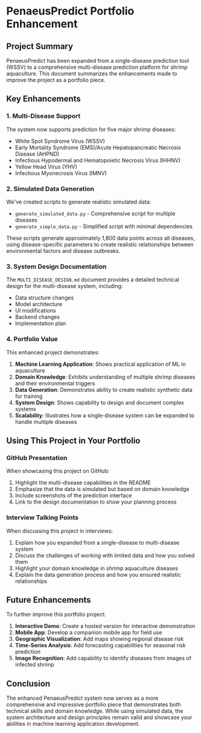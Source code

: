 # PenaeusPredict Portfolio Enhancement

## Project Summary

PenaeusPredict has been expanded from a single-disease prediction tool (WSSV) to a comprehensive multi-disease prediction platform for shrimp aquaculture. This document summarizes the enhancements made to improve the project as a portfolio piece.

## Key Enhancements

### 1. Multi-Disease Support

The system now supports prediction for five major shrimp diseases:
- White Spot Syndrome Virus (WSSV)
- Early Mortality Syndrome (EMS)/Acute Hepatopancreatic Necrosis Disease (AHPND)
- Infectious Hypodermal and Hematopoietic Necrosis Virus (IHHNV)
- Yellow Head Virus (YHV)
- Infectious Myonecrosis Virus (IMNV)

### 2. Simulated Data Generation

We've created scripts to generate realistic simulated data:
- `generate_simulated_data.py` - Comprehensive script for multiple diseases
- `generate_simple_data.py` - Simplified script with minimal dependencies

These scripts generate approximately 1,800 data points across all diseases, using disease-specific parameters to create realistic relationships between environmental factors and disease outbreaks.

### 3. System Design Documentation

The `MULTI_DISEASE_DESIGN.md` document provides a detailed technical design for the multi-disease system, including:
- Data structure changes
- Model architecture
- UI modifications
- Backend changes
- Implementation plan

### 4. Portfolio Value

This enhanced project demonstrates:

1. **Machine Learning Application**: Shows practical application of ML in aquaculture
2. **Domain Knowledge**: Exhibits understanding of multiple shrimp diseases and their environmental triggers
3. **Data Generation**: Demonstrates ability to create realistic synthetic data for training
4. **System Design**: Shows capability to design and document complex systems
5. **Scalability**: Illustrates how a single-disease system can be expanded to handle multiple diseases

## Using This Project in Your Portfolio

### GitHub Presentation

When showcasing this project on GitHub:

1. Highlight the multi-disease capabilities in the README
2. Emphasize that the data is simulated but based on domain knowledge
3. Include screenshots of the prediction interface
4. Link to the design documentation to show your planning process

### Interview Talking Points

When discussing this project in interviews:

1. Explain how you expanded from a single-disease to multi-disease system
2. Discuss the challenges of working with limited data and how you solved them
3. Highlight your domain knowledge in shrimp aquaculture diseases
4. Explain the data generation process and how you ensured realistic relationships

## Future Enhancements

To further improve this portfolio project:

1. **Interactive Demo**: Create a hosted version for interactive demonstration
2. **Mobile App**: Develop a companion mobile app for field use
3. **Geographic Visualization**: Add maps showing regional disease risk
4. **Time-Series Analysis**: Add forecasting capabilities for seasonal risk prediction
5. **Image Recognition**: Add capability to identify diseases from images of infected shrimp

## Conclusion

The enhanced PenaeusPredict system now serves as a more comprehensive and impressive portfolio piece that demonstrates both technical skills and domain knowledge. While using simulated data, the system architecture and design principles remain valid and showcase your abilities in machine learning application development. 